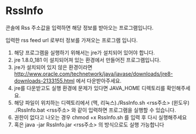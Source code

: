 # RssInfo
콘솔에 Rss 주소값을 입력하면 해당 정보를 받아오는 프로그램입니다. 

 입력한 rss feed url 로부터 정보를 가져오는 프로그램 입니다. 
 1. 해당 프로그램을 실행하기 위해서는 jre가 설치되어 있어야 합니다. 
 2. jre 1.8.0_181 이 설치되어져 있는 환경에서 만들어진 프로그램입니다. 
 3. jre가 설치되어 있지 않은 환경이라면 http://www.oracle.com/technetwork/java/javase/downloads/jre8-downloads-2133155.html 에서 다운받아주세요.
 4. jre를 다운받고도 실행 환경에 문제가 있다면 JAVA_HOME 디렉토리를 확인해주세요.
 5. 해당 파일이 위치하는 디렉토리에서 (맥, 리눅스)./RssInfo.sh <rss주소> (윈도우) ./RssInfo.bat <rss주소> 와 같이 입력하면 프로그램을 실행할 수 있습니다.
 6. 권한이 없다고 나오는 경우 chmod +x RssInfo.sh 를 입력 후 다시 실행해주세요 
 7. 혹은 java -jar RssInfo.jar <rss주소> 의 방식으로도 실행 가능합니다 
